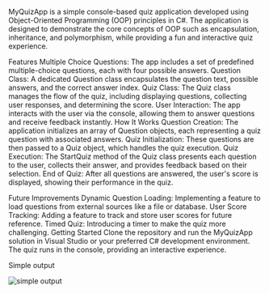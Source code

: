 MyQuizApp is a simple console-based quiz application developed using Object-Oriented Programming (OOP) principles in C#. The application is designed to demonstrate the core concepts of OOP such as encapsulation, inheritance, and polymorphism, while providing a fun and interactive quiz experience.

Features
Multiple Choice Questions: The app includes a set of predefined multiple-choice questions, each with four possible answers.
Question Class: A dedicated Question class encapsulates the question text, possible answers, and the correct answer index.
Quiz Class: The Quiz class manages the flow of the quiz, including displaying questions, collecting user responses, and determining the score.
User Interaction: The app interacts with the user via the console, allowing them to answer questions and receive feedback instantly.
How It Works
Question Creation: The application initializes an array of Question objects, each representing a quiz question with associated answers.
Quiz Initialization: These questions are then passed to a Quiz object, which handles the quiz execution.
Quiz Execution: The StartQuiz method of the Quiz class presents each question to the user, collects their answer, and provides feedback based on their selection.
End of Quiz: After all questions are answered, the user's score is displayed, showing their performance in the quiz.


Future Improvements
Dynamic Question Loading: Implementing a feature to load questions from external sources like a file or database.
User Score Tracking: Adding a feature to track and store user scores for future reference.
Timed Quiz: Introducing a timer to make the quiz more challenging.
Getting Started
Clone the repository and run the MyQuizApp solution in Visual Studio or your preferred C# development environment. The quiz runs in the console, providing an interactive experience.


Simple output


![simple output](https://github.com/user-attachments/assets/a86979f7-141b-4b52-b3f7-5829211e59ea)
